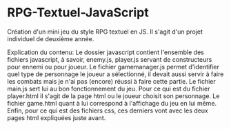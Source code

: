 # RPG-Textuel-JavaScript
Création d'un mini jeu  du style RPG textuel en JS. Il s'agit d'un projet individuel de deuxième année.

Explication du contenu:
Le dossier javascript contient l'ensemble des fichiers javascript, à savoir, enemy.js, player.js servant de constructeurs pour ennemi ou pour joueur. Le fichier gamemanager.js permet d'identifier quel type de personnage le joueur a sélectionné, il devait aussi servir à faire les combats mais je n'ai pas (encore) réussi à faire cette partie. Le fichier main.js sert lui au bon fonctionnement du jeu.
Pour ce qui est du fichier player.html il s'agit de la page html ou le joueur choisit son personnage. Le fichier game.html quant à lui correspond à l'affichage du jeu en lui même. Enfin, pour ce qui est des fichiers css, ces derniers vont avec les deux pages html expliquées juste avant.
